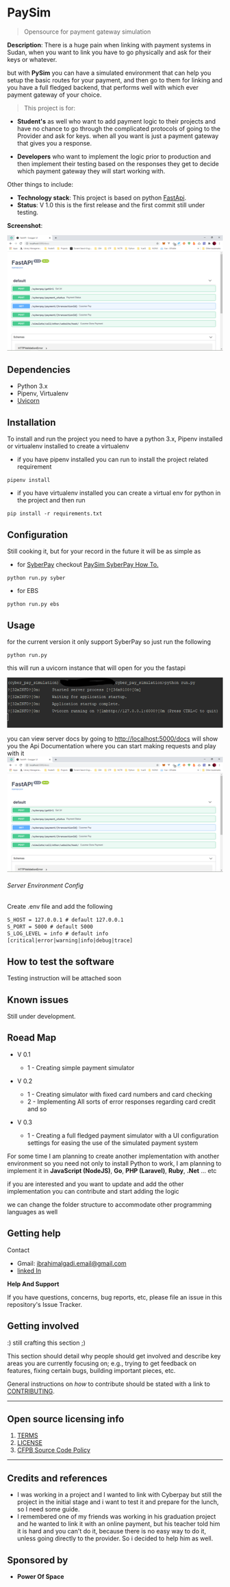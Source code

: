 # PaySim

> Opensource for payment gateway simulation

**Description**:  There is a huge pain when linking with payment
systems in Sudan, when you want to link you have to go physically
and ask for their keys or whatever.

but with **PySim** you can have a simulated environment that can
help you setup the basic routes for your payment, and then go to
them for linking and you have a full fledged backend, that performs
well with which ever payment gateway of your choice.

> This project is for:

- **Student's** as well who want to add payment logic
to their projects and have no chance to go through the complicated
protocols of going to the Provider and ask for keys. when all you 
want is just a payment gateway that gives you a response.

- **Developers** who want to implement the logic prior to production
and then implement their testing based on the responses they get to 
decide which payment gateway they will start working with.

 

Other things to include:

  - **Technology stack**: This project is based on python 
  [FastApi](https://fastapi.tiangolo.com/).
  - **Status**:  V 1.0 this is the first release and the first commit 
  still under testing.

**Screenshot**: 

![](./assets/server_docs.png)


## Dependencies

- Python 3.x
- Pipenv, Virtualenv
- [Uvicorn](https://www.uvicorn.org/)

## Installation

To install and run the project you need to have a python 3.x, 
Pipenv installed or virtualenv installed to create a virtualenv

- if you have pipenv installed you can run to install the 
project related  requirement
```
pipenv install
```

- if you have virtualenv installed you can create a virtual env 
for python in the project and then run
```
pip install -r requirements.txt
```

## Configuration

Still cooking it, but for your record in the future it will 
be as simple as
- for [SyberPay](https://www.syberpay.com/) checkout [PaySim SyberPay How To.](./SyberPay.md)
```
python run.py syber

```

- for EBS
```
python run.py ebs

```

## Usage

for the current version it only support SyberPay so just
run the following
```
python run.py
```
this will run a uvicorn instance that will open for you the fastapi

![](./assets/server_running.png)

you can view server docs by going to 
[http://localhost:5000/docs](http://localhost:5000/docs) will show you
the Api Documentation where you can start making requests and play with 
it
![](./assets/server_docs.png)

###### Server Environment Config

Create .env file and add the following
```
S_HOST = 127.0.0.1 # default 127.0.0.1
S_PORT = 5000 # default 5000 
S_LOG_LEVEL = info # default info [critical|error|warning|info|debug|trace]
```

## How to test the software

Testing instruction will be attached soon

## Known issues

Still under development.


## Roead Map

* V 0.1
  - 1 - Creating simple payment simulator

* V 0.2
  - 1 - Creating simulator with fixed card numbers and card checking
  - 2 - Implementing All sorts of error responses regarding card credit 
  and so

* V 0.3
  - 1 - Creating a full fledged payment simulator with a UI configuration settings 
  for easing the use of the simulated payment system

For some time I am planning to create another implementation with another 
environment so you need not only to install Python to work, I am planning to
implement it in **JavaScript (NodeJS)**, **Go**, **PHP (Laravel)**, **Ruby**, 
**.Net** ... etc

if you are interested and you want to update and add the other 
implementation you can contribute and start adding the logic

we can change the folder structure to accommodate other programming languages as
well

## Getting help

Contact 
- Gmail: ibrahimalgadi.email@gmail.com
- [linked In](https://www.linkedin.com/in/ibrahim-algadi-270503192)

**Help And Support**

If you have questions, concerns, bug reports, 
etc, please file an issue in this repository's 
Issue Tracker.

## Getting involved

:) still crafting this section ;)

This section should detail why people should get involved and describe key areas you are
currently focusing on; e.g., trying to get feedback on features, fixing certain bugs, building
important pieces, etc.

General instructions on _how_ to contribute should be stated with a link to [CONTRIBUTING](CONTRIBUTING.md).


----

## Open source licensing info
1. [TERMS](TERMS.md)
2. [LICENSE](LICENSE)
3. [CFPB Source Code Policy](https://github.com/cfpb/source-code-policy/)


----

## Credits and references 
- I was working in a project and I wanted to link with Cyberpay
but still the project in the initial stage and i want to test
it and prepare for the lunch, so I need some guide.
- I remembered one of my friends was working in his graduation
project and he wanted to link it with an online payment, but his 
teacher told him it is hard and you can't do it, because there is 
no easy way to do it, unless going directly to the provider. So i
decided to help him as well.


## Sponsored by 
- **Power Of Space**